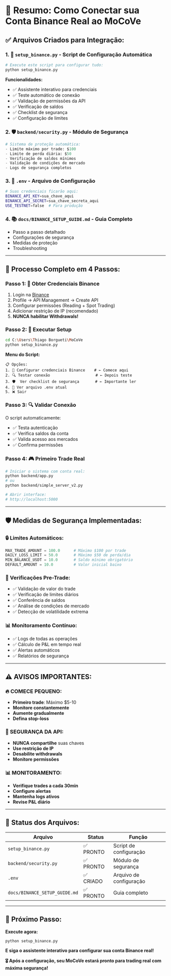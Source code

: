 # 🚀 Resumo: Como Conectar sua Conta Binance Real ao MoCoVe

## ✅ **Arquivos Criados para Integração:**

### **1. 🔧 `setup_binance.py`** - Script de Configuração Automática
```bash
# Execute este script para configurar tudo:
python setup_binance.py
```

**Funcionalidades:**
- ✅ Assistente interativo para credenciais
- ✅ Teste automático de conexão
- ✅ Validação de permissões da API
- ✅ Verificação de saldos
- ✅ Checklist de segurança
- ✅ Configuração de limites

### **2. 🛡️ `backend/security.py`** - Módulo de Segurança
```python
# Sistema de proteção automática:
- Limite máximo por trade: $100
- Limite de perda diária: $50
- Verificação de saldos mínimos
- Validação de condições de mercado
- Logs de segurança completos
```

### **3. 📄 `.env`** - Arquivo de Configuração
```bash
# Suas credenciais ficarão aqui:
BINANCE_API_KEY=sua_chave_aqui
BINANCE_API_SECRET=sua_chave_secreta_aqui
USE_TESTNET=false  # Para produção
```

### **4. 📚 `docs/BINANCE_SETUP_GUIDE.md`** - Guia Completo
- Passo a passo detalhado
- Configurações de segurança
- Medidas de proteção
- Troubleshooting

---

## 🎯 **Processo Completo em 4 Passos:**

### **Passo 1: 🔑 Obter Credenciais Binance**
1. Login na [Binance](https://binance.com)
2. Profile → API Management → Create API
3. Configurar permissões (Reading + Spot Trading)
4. Adicionar restrição de IP (recomendado)
5. **NUNCA habilitar Withdrawals!**

### **Passo 2: 🚀 Executar Setup**
```bash
cd C:\Users\Thiago Borgueti\MoCoVe
python setup_binance.py
```

**Menu do Script:**
```
📋 Opções:
1. 🔧 Configurar credenciais Binance    # ← Comece aqui
2. 🔍 Testar conexão                    # ← Depois teste
3. 🛡️  Ver checklist de segurança       # ← Importante ler
4. 📄 Ver arquivo .env atual
5. ❌ Sair
```

### **Passo 3: 🔍 Validar Conexão**
O script automaticamente:
- ✅ Testa autenticação
- ✅ Verifica saldos da conta
- ✅ Valida acesso aos mercados
- ✅ Confirma permissões

### **Passo 4: 🎮 Primeiro Trade Real**
```bash
# Iniciar o sistema com conta real:
python backend/app.py
# ou
python backend/simple_server_v2.py

# Abrir interface:
# http://localhost:5000
```

---

## 🛡️ **Medidas de Segurança Implementadas:**

### **🔒 Limites Automáticos:**
```python
MAX_TRADE_AMOUNT = 100.0      # Máximo $100 por trade
DAILY_LOSS_LIMIT = 50.0       # Máximo $50 de perda/dia
MIN_BALANCE_USDT = 10.0       # Saldo mínimo obrigatório
DEFAULT_AMOUNT = 10.0         # Valor inicial baixo
```

### **🚨 Verificações Pre-Trade:**
- ✅ Validação de valor do trade
- ✅ Verificação de limites diários
- ✅ Conferência de saldos
- ✅ Análise de condições de mercado
- ✅ Detecção de volatilidade extrema

### **📊 Monitoramento Contínuo:**
- ✅ Logs de todas as operações
- ✅ Cálculo de P&L em tempo real
- ✅ Alertas automáticos
- ✅ Relatórios de segurança

---

## ⚠️ **AVISOS IMPORTANTES:**

### **🔥 COMECE PEQUENO:**
- **Primeiro trade**: Máximo $5-10
- **Monitore constantemente**
- **Aumente gradualmente**
- **Defina stop-loss**

### **🔐 SEGURANÇA DA API:**
- **NUNCA compartilhe** suas chaves
- **Use restrição de IP**
- **Desabilite withdrawals**
- **Monitore permissões**

### **📊 MONITORAMENTO:**
- **Verifique trades a cada 30min**
- **Configure alertas**
- **Mantenha logs ativos**
- **Revise P&L diário**

---

## 🎯 **Status dos Arquivos:**

| Arquivo | Status | Função |
|---------|--------|--------|
| `setup_binance.py` | ✅ PRONTO | Script de configuração |
| `backend/security.py` | ✅ PRONTO | Módulo de segurança |
| `.env` | ✅ CRIADO | Arquivo de configuração |
| `docs/BINANCE_SETUP_GUIDE.md` | ✅ PRONTO | Guia completo |

---

## 🚀 **Próximo Passo:**

**Execute agora:**
```bash
python setup_binance.py
```

**E siga o assistente interativo para configurar sua conta Binance real!**

**🎖️ Após a configuração, seu MoCoVe estará pronto para trading real com máxima segurança!**
